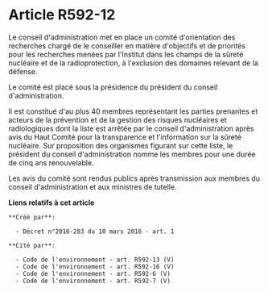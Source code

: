 # Article R592-12

Le conseil d'administration met en place un comité d'orientation des recherches chargé de le conseiller en matière
d'objectifs et de priorités pour les recherches menées par l'Institut dans les champs de la sûreté nucléaire et de la
radioprotection, à l'exclusion des domaines relevant de la défense.

Le comité est placé sous la présidence du président du conseil d'administration.

Il est constitué d'au plus 40 membres représentant les parties prenantes et acteurs de la prévention et de la gestion des
risques nucléaires et radiologiques dont la liste est arrêtée par le conseil d'administration après avis du Haut Comité pour
la transparence et l'information sur la sûreté nucléaire. Sur proposition des organismes figurant sur cette liste, le
président du conseil d'administration nomme les membres pour une durée de cinq ans renouvelable.

Les avis du comité sont rendus publics après transmission aux membres du conseil d'administration et aux ministres de
tutelle.

**Liens relatifs à cet article**

	**Créé par**:

	  - Décret n°2016-283 du 10 mars 2016 - art. 1

	**Cité par**:

	  - Code de l'environnement - art. R592-13 (V)
	  - Code de l'environnement - art. R592-16 (V)
	  - Code de l'environnement - art. R592-6 (V)
	  - Code de l'environnement - art. R592-7 (V)
